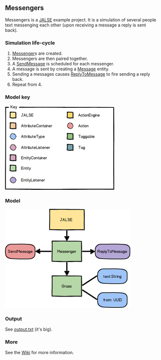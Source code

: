 ## Messengers
Messengers is a [JALSE](https://github.com/Ellzord/JALSE) example project. It is a simulation of several people text messenging each other (upon receiving a message a reply is sent back).

### Simulation life-cycle
1. [Messenger](https://github.com/Ellzord/JALSE-Messengers/blob/master/src/messengers/entities/Messenger.java)s are created.
2. Messengers are then paired together.
3. A [SendMessage](https://github.com/Ellzord/JALSE-Messengers/blob/master/src/messengers/actions/SendMessage.java) is scheduled for each messenger.
4. A message is sent by creating a [Message](https://github.com/Ellzord/JALSE-Messengers/blob/master/src/messengers/entities/Message.java) entity.
5. Sending a messages causes [ReplyToMessage](https://github.com/Ellzord/JALSE-Messengers/blob/master/src/messengers/listeners/ReplyToMessage.java) to fire sending a reply back.
6. Repeat from 4.

### Model key
![Model key](model-key.png)

### Model
![Model](messengers-model.png)

### Output
See [output.txt](output.txt) (it's big).

### More
See the [Wiki](https://github.com/Ellzord/JALSE/wiki) for more information.

